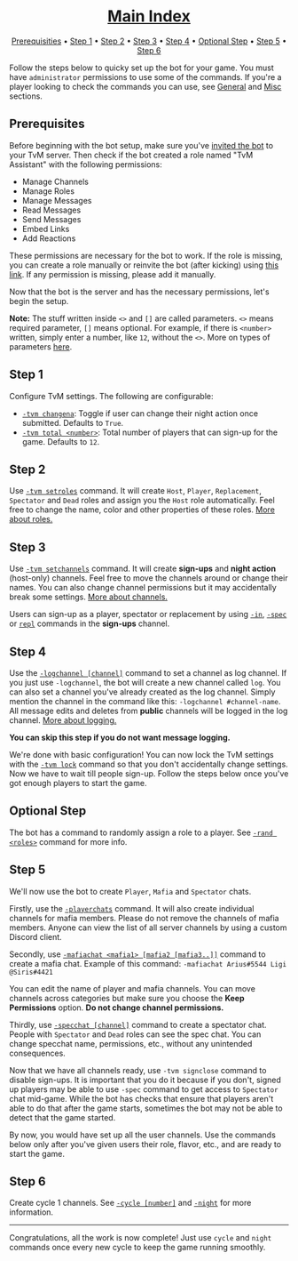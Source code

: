 <h1 align="center"><a href=".">Main Index</a></h1>

<p align="center">
  <a href="#prerequisities">Prerequisities</a>
  •
  <a href="#step-1">Step 1</a>
  •
  <a href="#step-2">Step 2</a>
  •
  <a href="#step-3">Step 3</a>
  •
  <a href="#step-4">Step 4</a>
  •
  <a href="#optional-step">Optional Step</a>
  •
  <a href="#step-5">Step 5</a>
  •
  <a href="#step-6">Step 6</a>
</p>

Follow the steps below to quicky set up the bot for your game. You must have `administrator` permissions to use some of the commands. If you're a player looking to check the commands you can use, see [General](commands-reference#general) and [Misc](commands-reference#misc) sections.

## Prerequisites

Before beginning with the bot setup, make sure you've [invited the bot](https://discordapp.com/api/oauth2/authorize?client_id=680383600725590020&permissions=268494928&scope=bot) to your TvM server. Then check if the bot created a role named "TvM Assistant" with the following permissions:

- Manage Channels
- Manage Roles
- Manage Messages
- Read Messages
- Send Messages
- Embed Links
- Add Reactions

These permissions are necessary for the bot to work. If the role is missing, you can create a role manually or reinvite the bot (after kicking) using [this link](https://discordapp.com/api/oauth2/authorize?client_id=680383600725590020&permissions=268494928&scope=bot). If any permission is missing, please add it manually.

Now that the bot is the server and has the necessary permissions, let's begin the setup.

**Note:** The stuff written inside `<>` and `[]` are called parameters. `<>` means required parameter, `[]` means optional. For example, if there is `<number>` written, simply enter a number, like `12`, without the `<>`. More on types of parameters [here](parameters).

## Step 1

Configure TvM settings. The following are configurable:

- [`-tvm changena`](commands-reference#-tvm-changena): Toggle if user can change their night action once submitted. Defaults to `True`.
- [`-tvm total <number>`](commands-reference#-tvm-total-number): Total number of players that can sign-up for the game. Defaults to `12`.

## Step 2

Use [`-tvm setroles`](commands-reference#-tvm-setroles) command. It will create `Host`, `Player`, `Replacement`, `Spectator` and `Dead` roles and assign you the `Host` role automatically. Feel free to change the name, color and other properties of these roles. [More about roles.](commands-reference#roles)

## Step 3

Use [`-tvm setchannels`](commands-reference#-tvm-setchannels) command. It will create **sign-ups** and **night action** (host-only) channels. Feel free to move the channels around or change their names. You can also change channel permissions but it may accidentally break some settings. [More about channels.](commands-reference#channels)

Users can sign-up as a player, spectator or replacement by using [`-in`](commands-reference#-in-ignored), [`-spec`](commands-reference#-spec-ignored) or [`repl`](commands-reference#-repl-ignored) commands in the **sign-ups** channel.

## Step 4

Use the [`-logchannel [channel]`](commands-reference#-logchannel-channel) command to set a channel as log channel. If you just use `-logchannel`, the bot will create a new channel called `log`. You can also set a channel you've already created as the log channel. Simply mention the channel in the command like this: `-logchannel #channel-name`. All message edits and deletes from **public** channels will be logged in the log channel. [More about logging.](commands-reference#logging)

**You can skip this step if you do not want message logging.**

We're done with basic configuration! You can now lock the TvM settings with the [`-tvm lock`](commands-reference#-tvm-lock) command so that you don't accidentally change settings. Now we have to wait till people sign-up. Follow the steps below once you've got enough players to start the game.

## Optional Step

The bot has a command to randomly assign a role to a player. See [`-rand <roles>`](commands-reference#-rand-roles) command for more info.

## Step 5

We'll now use the bot to create `Player`, `Mafia` and `Spectator` chats.

Firstly, use the [`-playerchats`](commands-reference#-playerchats-category_name) command. It will also create individual channels for mafia members. Please do not remove the channels of mafia members. Anyone can view the list of all server channels by using a custom Discord client.

Secondly, use [`-mafiachat <mafia1> [mafia2 [mafia3..]]`](commands-reference#-mafiachat-mafia1-mafia2-mafia3) command to create a mafia chat. Example of this command: `-mafiachat Arius#5544 Ligi @Siris#4421`

You can edit the name of player and mafia channels. You can move channels across categories but make sure you choose the **Keep Permissions** option. **Do not change channel permissions.**

Thirdly, use [`-specchat [channel]`](commands-reference#-specchat-channel) command to create a spectator chat. People with `Spectator` and `Dead` roles can see the spec chat. You can change specchat name, permissions, etc., without any unintended consequences.

Now that we have all channels ready, use `-tvm signclose` command to disable sign-ups. It is important that you do it because if you don't, signed up players may be able to use `-spec` command to get access to `Spectator` chat mid-game. While the bot has checks that ensure that players aren't able to do that after the game starts, sometimes the bot may not be able to detect that the game started.

By now, you would have set up all the user channels. Use the commands below only after you've given users their role, flavor, etc., and are ready to start the game.

## Step 6

Create cycle 1 channels. See [`-cycle [number]`](commands-reference#-cycle-number) and [`-night`](commands-reference#-night) for more information.

---

Congratulations, all the work is now complete! Just use `cycle` and `night` commands once every new cycle to keep the game running smoothly.
